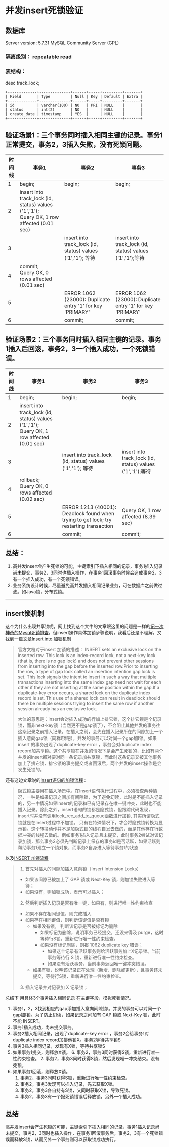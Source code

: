 # 并发insert死锁验证

## 数据库

Server version:		5.7.31 MySQL Community Server (GPL) 
###  隔离级别： repeatable read
###  表结构：
desc track_lock;
```
+-------------+--------------+------+-----+---------+-------+
| Field       | Type         | Null | Key | Default | Extra |
+-------------+--------------+------+-----+---------+-------+
| id          | varchar(100) | NO   | PRI | NULL    |       |
| status      | int(2)       | NO   |     | NULL    |       |
| create_date | timestamp    | YES  |     | NULL    |       |
+-------------+--------------+------+-----+---------+-------+
```
## 验证场景1：三个事务同时插入相同主键的记录。事务1正常提交，事务2，3插入失败，没有死锁问题。
| 时间线 | 事务1                                                        | 事务2                                                      | 事务3                                                     |
| ------ | ------------------------------------------------------------ | ---------------------------------------------------------- | --------------------------------------------------------- |
| 1      | begin;                                                       | begin;                                                     | begin;                                                    |
| 2      | insert into track_lock (id, status) values ('1','1');<br/>Query OK, 1 row affected (0.01 sec) |                                                            |                                                           |
| 3      |                                                              | insert into track_lock (id, status) values ('1','1'); 等待 | insert into track_lock (id, status) values ('1','1');等待 |
| 4      | commit;<br/>Query OK, 0 rows affected (0.01 sec)             |                                                            |                                                           |
| 5      |                                                              | ERROR 1062 (23000): Duplicate entry '1' for key 'PRIMARY'  | ERROR 1062 (23000): Duplicate entry '1' for key 'PRIMARY' |
| 6      |                                                              | commit;                                                    | commit;                                                   |

##  验证场景2：三个事务同时插入相同主键的记录。事务1插入后回滚，事务2，3一个插入成功，一个死锁错误。

| 时间线 | 事务1                                                        | 事务2                                                        | 事务3                                                     |
| ------ | ------------------------------------------------------------ | ------------------------------------------------------------ | --------------------------------------------------------- |
| 1      | begin;                                                       | begin;                                                       | begin;                                                    |
| 2      | insert into track_lock (id, status) values ('1','1');<br/>Query OK, 1 row affected (0.01 sec) |                                                              |                                                           |
| 3      |                                                              | insert into track_lock (id, status) values ('1','1'); 等待   | insert into track_lock (id, status) values ('1','1');等待 |
| 4      | rollback;<br/>Query OK, 0 rows affected (0.02 sec)           |                                                              |                                                           |
| 5      |                                                              | ERROR 1213 (40001): Deadlock found when trying to get lock; try restarting transaction | Query OK, 1 row affected (8.39 sec)                       |
| 6      |                                                              | commit;                                                      | commit;                                                   |

## 总结：
1. 高并发insert会产生死锁的可能，主键索引下插入相同的记录，事务1插入记录尚未提交，事务2，3同时也插入操作，在事务1回滚事务时候会造成事务2，3有一个插入成功，有一个死锁错误。
2. 业务系统设计时候，尽量避免高并发插入相同记录业务，可在数据库之前做过滤。如Java锁，分布式锁。



---

##  insert锁机制

这个为什么出现共享锁呢，网上找到这个大牛的文章跟这里的问题是一样的[记一次神奇的Mysql死锁排查](https://mp.weixin.qq.com/s/ZjKor6bKv9ak_RhYMUqg0Q)。但insert操作具体加锁步骤说明，我看后还是不理解。又找到一篇文章[Insert into 加锁机制](https://blog.csdn.net/and1kaney/article/details/51214001) 

> 官方文档对于insert 加锁的描述：
> INSERT sets an exclusive lock on the inserted row. This lock is an index-record lock, not a next-key lock (that is, there is no gap lock) and does not prevent other sessions from inserting into the gap before the inserted row.Prior to inserting the row, a type of gap lock called an insertion intention gap lock is set. This lock signals the intent to insert in such a way that multiple transactions inserting into the same index gap need not wait for each other if they are not inserting at the same position within the gap.If a duplicate-key error occurs, a shared lock on the duplicate index record is set. This use of a shared lock can result in deadlock should there be multiple sessions trying to insert the same row if another session already has an exclusive lock. 
>
> 大体的意思是：insert会对插入成功的行加上排它锁，这个排它锁是个记录锁，而非next-key锁（当然更不是gap锁了），不会阻止其他并发的事务往这条记录之前插入记录。在插入之前，会先在插入记录所在的间隙加上一个插入意向gap锁（简称I锁吧），并发的事务可以对同一个gap加I锁。如果insert 的事务出现了duplicate-key error ，事务会对duplicate index record加共享锁。这个共享锁在并发的情况下是会产生死锁的，比如有两个并发的insert都对要对同一条记录加共享锁，而此时这条记录又被其他事务加上了排它锁，排它锁的事务提交或者回滚后，两个并发的insert操作是会发生死锁的。

还有这边文章说的[Insert语句的加锁流程](http://mysql.taobao.org/monthly/2020/09/06/) :

>隐式锁主要用在插入场景中。在Insert语句执行过程中，必须检查两种情况，一种是如果记录之间加有间隙锁，为了避免幻读，此时是不能插入记录的，另一中情况如果Insert的记录和已有记录存在唯一键冲突，此时也不能插入记录。除此之外，insert语句的锁都是隐式锁，但跟踪代码发现，insert时并没有调用lock_rec_add_to_queue函数进行加锁, 其实所谓隐式锁就是在Insert过程中不加锁。
>只有在特殊情况下，才会将隐式锁转换为显示锁。这个转换动作并不是加隐式锁的线程自发去做的，而是其他存在行数据冲突的线程去做的。例如事务1插入记录且未提交，此时事务2尝试对该记录加锁，那么事务2必须先判断记录上保存的事务id是否活跃，如果活跃则帮助事务1建立一个锁对象，而事务2自身进入等待事务1的状态

以及[INSERT 加锁流程](https://www.aneasystone.com/archives/2017/12/solving-dead-locks-three.html)

> 1. 首先对插入的间隙加插入意向锁（Insert Intension Locks）
>
>  - 如果该间隙已被加上了 GAP 锁或 Next-Key 锁，则加锁失败进入等待；
>  - 如果没有，则加锁成功，表示可以插入；
>
> 2. 然后判断插入记录是否有唯一键，如果有，则进行唯一性约束检查
>
>  - 如果不存在相同键值，则完成插入
>  - 如果存在相同键值，则判断该键值是否有锁
>    - 如果没有锁， 判断该记录是否被标记为删除
>      - 如果标记为删除，说明事务已经提交，还没来得及 purge，这时等待行S锁，重新进行唯一性约束检查。
>      - 如果没有标记删除，则报 1062 duplicate key 错误；
>        - 如果这个记录有活跃事务则给活跃事务加上X记录锁。当前事务等待行 S 锁，重新进行唯一性约束检查。
>        - 如果没有活跃事务，当前事务返回唯一键冲突错误。
>    - 如果有锁，说明该记录正在处理（新增、删除或更新），且事务还未提交，等待行S锁，重新进行唯一性约束检查。
>
> 3. 插入记录并对记录加 X 记录锁；

   

总结下 用具体3个事务插入相同记录 在主键字段，模拟死锁情况。

1. 事务1，2，3找到相应的gap添加插入意向间隙锁I。并发的事务可以对同一个gap加I锁。为了防止幻读，如果记录之间加有 GAP 锁或 Next-Key 锁，此时不能 INSERT。
2. 事务1插入成功，尚未提交事务。
3. 事务2插入相同记录，出现了duplicate-key error ，事务2会给事务1对duplicate index record加排他锁X。事务2等待共享锁S
4. 事务3插入相同记录，发现有X锁，等待共享锁S
5. 如果事务1提交，则释放X锁。
   6. 事务2，事务3同时获得S锁，重新进行唯一性约束检查。
   2. 事务2，事务3同时获得S锁，然后发现唯一冲突结束。没有死锁。
6. 如果事务1回滚，则释放X锁。
   1. 事务2，事务3同时获得S锁，重新进行唯一性约束检查。
   2. 事务2，事务3发现可以插入记录，先去获取X锁。
   3. 事务2，事务3各自持有S锁，又同时获取X锁，导致死锁。
   4. 事务2，事务3有一个报死锁错误后释放锁，另外一个插入成功。

## 总结

高并发insert会产生死锁的可能，主键索引下插入相同的记录，事务1插入记录尚未提交，事务2，3同时也插入操作，在事务1回滚事务后，事务2，3有一个死锁错误而释放S锁，从而另外一个事务则可以获取锁成功执行。

